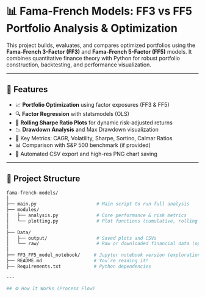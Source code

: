 # 📊 Fama-French Models: FF3 vs FF5 Portfolio Analysis & Optimization

This project builds, evaluates, and compares optimized portfolios using the **Fama-French 3-Factor (FF3)** and **Fama-French 5-Factor (FF5)** models. It combines quantitative finance theory with Python for robust portfolio construction, backtesting, and performance visualization.

---

## 🚀 Features

- 📈 **Portfolio Optimization** using factor exposures (FF3 & FF5)
- 🔍 **Factor Regression** with statsmodels (OLS)
- 🔁 **Rolling Sharpe Ratio Plots** for dynamic risk-adjusted returns
- 📉 **Drawdown Analysis** and Max Drawdown visualization
- 🧠 Key Metrics: CAGR, Volatility, Sharpe, Sortino, Calmar Ratios
- 📊 Comparison with S&P 500 benchmark (if provided)
- 📂 Automated CSV export and high-res PNG chart saving

---

## 📁 Project Structure

```bash
fama-french-models/
│
├── main.py                      # Main script to run full analysis
├── modules/
│   ├── analysis.py              # Core performance & risk metrics
│   └── plotting.py              # Plot functions (cumulative, rolling Sharpe, drawdown)
│
├── Data/
│   ├── output/                  # Saved plots and CSVs
│   └── raw/                     # Raw or downloaded financial data (optional)
│
├── FF3_FF5_model_notebook/     # Jupyter notebook version (exploration & visuals)
├── README.md                   # You’re reading it!
├── Requirements.txt            # Python dependencies

---

## ⚙️ How It Works (Process Flow)

